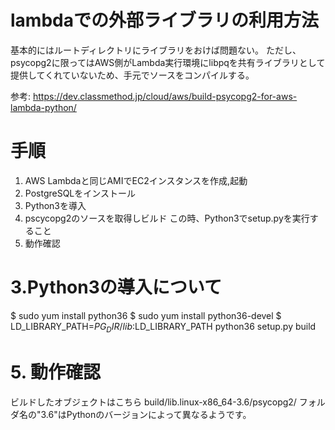 # lambdaでの外部ライブラリの利用方法

基本的にはルートディレクトリにライブラリをおけば問題ない。
ただし、psycopg2に限ってはAWS側がLambda実行環境にlibpqを共有ライブラリとして提供してくれていないため、手元でソースをコンパイルする。

参考:
https://dev.classmethod.jp/cloud/aws/build-psycopg2-for-aws-lambda-python/
# 手順
1. AWS Lambdaと同じAMIでEC2インスタンスを作成,起動
2. PostgreSQLをインストール
3. Python3を導入
4. pscycopg2のソースを取得しビルド
	この時、Python3でsetup.pyを実行すること
5. 動作確認

# 3.Python3の導入について
$ sudo yum install python36
$ sudo yum install python36-devel
$ LD_LIBRARY_PATH=$PG_DIR/lib:$LD_LIBRARY_PATH python36 setup.py build


# 5. 動作確認
ビルドしたオブジェクトはこちら
build/lib.linux-x86_64-3.6/psycopg2/
フォルダ名の"3.6"はPythonのバージョンによって異なるようです。

